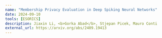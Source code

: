 ```yaml
---
name: "Membership Privacy Evaluation in Deep Spiking Neural Networks"
date: 2024-09-10    
tools: [ESORICS]
description: Jiaxin Li, <b>Gorka Abad</b>, Stjepan Picek, Mauro Conti
external_url: https://arxiv.org/abs/2409.19413
---
```

